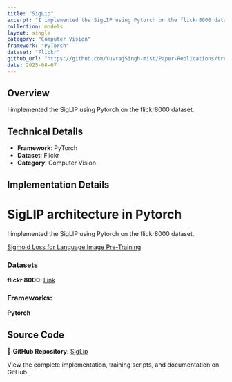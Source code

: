 ```yaml
---
title: "SigLip"
excerpt: "I implemented the SigLIP using Pytorch on the flickr8000 dataset."
collection: models
layout: single
category: "Computer Vision"
framework: "PyTorch"
dataset: "Flickr"
github_url: "https://github.com/YuvrajSingh-mist/Paper-Replications/tree/master/SigLip"
date: 2025-08-07
---
```


## Overview
I implemented the SigLIP using Pytorch on the flickr8000 dataset.

## Technical Details
- **Framework**: PyTorch
- **Dataset**: Flickr
- **Category**: Computer Vision

## Implementation Details

# SigLIP architecture in Pytorch

I implemented the SigLIP using Pytorch on the flickr8000 dataset.

[Sigmoid Loss for Language Image Pre-Training](https://arxiv.org/abs/2303.15343)

### Datasets

**flickr 8000**: [Link](https://www.kaggle.com/datasets/adityajn105/flickr8k)

### Frameworks:
**Pytorch**

## Source Code
📁 **GitHub Repository**: [SigLip](https://github.com/YuvrajSingh-mist/Paper-Replications/tree/master/SigLip)

View the complete implementation, training scripts, and documentation on GitHub.
